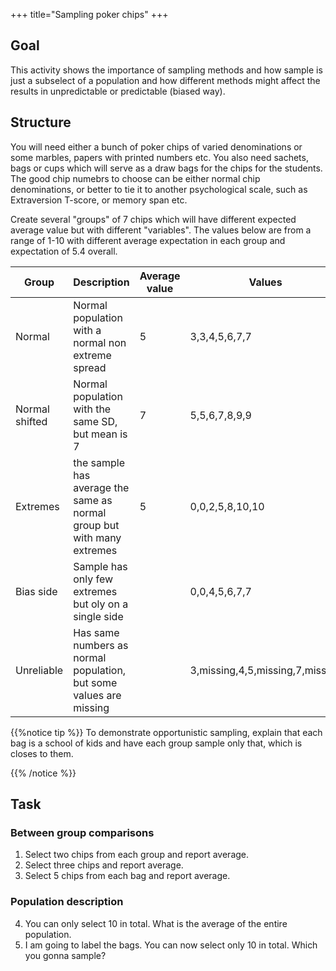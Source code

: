 +++
title="Sampling poker chips"
+++

## Goal
This activity shows the importance of sampling methods and how sample is just a subselect of a population and how different methods might affect the results in unpredictable or predictable (biased way).

## Structure
You will need either a bunch of poker chips of varied denominations or some marbles, papers with printed numbers etc. You also need sachets, bags or cups which will serve as a draw bags for the chips for the students. The good chip numebrs to choose can be either normal chip denominations, or better to tie it to another psychological scale, such as Extraversion T-score, or memory span etc.

Create several "groups" of 7 chips which will have different expected average value but with different "variables". The values below are from a range of 1-10 with different average expectation in each group and expectation of 5.4 overall.

|Group |Description|Average value|Values|
|-----------|-----------|-----------|--------|
|Normal|Normal population with a normal non extreme spread|5|3,3,4,5,6,7,7|
|Normal shifted|Normal population with the same SD, but mean is 7|7|5,5,6,7,8,9,9|
|Extremes|the sample has average the same as normal group but with many extremes|5|0,0,2,5,8,10,10|
|Bias side|Sample has only few extremes but oly on a single side||0,0,4,5,6,7,7|
|Unreliable|Has same numbers as normal population, but some values are missing||3,missing,4,5,missing,7,missing|

{{%notice tip %}}
To demonstrate opportunistic sampling, explain that each bag is a school of kids and have each group sample only that, which is closes to them. 

{{% /notice %}}

## Task
### Between group comparisons
1. Select two chips from each group and report average.
2. Select three chips and report average.
3. Select 5 chips from each bag and report average.

### Population description
4. You can only select 10 in total. What is the average of the entire population.
5. I am going to label the bags. You can now select only 10 in total. Which you gonna sample?


